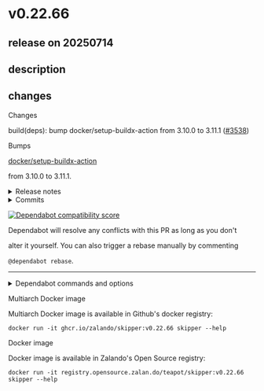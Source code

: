 # v0.22.66

## release on 20250714
## description
## changes
Changes

build(deps): bump docker/setup-buildx-action from 3.10.0 to 3.11.1 (<a class="issue-link js-issue-link" data-error-text="Failed to load title" data-id="3166426469" data-permission-text="Title is private" data-url="https://github.com/zalando/skipper/issues/3538" data-hovercard-type="pull_request" data-hovercard-url="/zalando/skipper/pull/3538/hovercard" href="https://github.com/zalando/skipper/pull/3538">#3538</a>)

Bumps  

<a href="https://github.com/docker/setup-buildx-action">docker/setup-buildx-action</a>  

from 3.10.0 to 3.11.1.
<details> <summary>Release notes</summary>

<em>Sourced from <a href="https://github.com/docker/setup-buildx-action/releases">docker/setup-buildx-action's releases</a>.</em>
>
> v3.11.1
>
> * Fix <code>keep-state</code> not being respected by <a href="https://github.com/crazy-max"><code>@​crazy-max</code></a> in <a href="https://redirect.github.com/docker/setup-buildx-action/pull/429">docker/setup-buildx-action#429</a>
>
> <strong>Full Changelog</strong>: <a class="commit-link" href="https://github.com/docker/setup-buildx-action/compare/v3.11.0...v3.11.1">docker/setup-buildx-action@<tt>v3.11.0...v3.11.1</tt></a>
>
> v3.11.0
>
> * Keep BuildKit state support by <a href="https://github.com/crazy-max"><code>@​crazy-max</code></a> in <a href="https://redirect.github.com/docker/setup-buildx-action/pull/427">docker/setup-buildx-action#427</a>
> * Remove aliases created when installing by default by <a href="https://github.com/hashhar"><code>@​hashhar</code></a> in <a href="https://redirect.github.com/docker/setup-buildx-action/pull/139">docker/setup-buildx-action#139</a>
> * Bump <code>@​docker/actions-toolkit</code> from 0.56.0 to 0.62.1 in <a href="https://redirect.github.com/docker/setup-buildx-action/pull/422">docker/setup-buildx-action#422</a> <a href="https://redirect.github.com/docker/setup-buildx-action/pull/425">docker/setup-buildx-action#425</a>
>
> <strong>Full Changelog</strong>: <a class="commit-link" href="https://github.com/docker/setup-buildx-action/compare/v3.10.0...v3.11.0">docker/setup-buildx-action@<tt>v3.10.0...v3.11.0</tt></a>
</details> <details> <summary>Commits</summary>

* <a href="https://github.com/docker/setup-buildx-action/commit/e468171a9de216ec08956ac3ada2f0791b6bd435"><code>e468171</code></a> Merge pull request <a href="https://redirect.github.com/docker/setup-buildx-action/issues/429">#429</a> from crazy-max/fix-keep-state
* <a href="https://github.com/docker/setup-buildx-action/commit/a3e7502fd02828f4a26a8294ad2621a6c2204952"><code>a3e7502</code></a> chore: update generated content
* <a href="https://github.com/docker/setup-buildx-action/commit/b145473295476dbef957d01d109fe7810b511c95"><code>b145473</code></a> fix keep-state not being respected
* <a href="https://github.com/docker/setup-buildx-action/commit/18ce135bb5112fa8ce4ed6c17ab05699d7f3a5e0"><code>18ce135</code></a> Merge pull request <a href="https://redirect.github.com/docker/setup-buildx-action/issues/425">#425</a> from docker/dependabot/npm_and_yarn/docker/actions-to...
* <a href="https://github.com/docker/setup-buildx-action/commit/0e198e93af3b40a76583e851660b876e62b3a155"><code>0e198e9</code></a> chore: update generated content
* <a href="https://github.com/docker/setup-buildx-action/commit/05f3f3ac108784e8fb56815c12fbfcf2d0ed660f"><code>05f3f3a</code></a> build(deps): bump <code>@​docker/actions-toolkit</code> from 0.61.0 to 0.62.1
* <a href="https://github.com/docker/setup-buildx-action/commit/622913496df23a5293cfb3418e5836ee4dd28f3a"><code>6229134</code></a> Merge pull request <a href="https://redirect.github.com/docker/setup-buildx-action/issues/427">#427</a> from crazy-max/keep-state
* <a href="https://github.com/docker/setup-buildx-action/commit/c6f6a0702519e6c47b71b117b24c0c1c130fdf32"><code>c6f6a07</code></a> chore: update generated content
* <a href="https://github.com/docker/setup-buildx-action/commit/6c5e29d8485c56f3f8d1cb2197b657959dd6e032"><code>6c5e29d</code></a> skip builder creation if one already exists with the same name
* <a href="https://github.com/docker/setup-buildx-action/commit/548b2977492e10f459d0f0df8bee7ce3c5937792"><code>548b297</code></a> ci: keep-state check
* Additional commits viewable in <a href="https://github.com/docker/setup-buildx-action/compare/b5ca514318bd6ebac0fb2aedd5d36ec1b5c232a2...e468171a9de216ec08956ac3ada2f0791b6bd435">compare view</a>
</details>   

<a href="https://docs.github.com/en/github/managing-security-vulnerabilities/about-dependabot-security-updates#about-compatibility-scores"><img src="https://camo.githubusercontent.com/7376952b1f58772a2c10f27cfe91a11c292cdddade1801ffb213c6f35ff34f81/68747470733a2f2f646570656e6461626f742d6261646765732e6769746875626170702e636f6d2f6261646765732f636f6d7061746962696c6974795f73636f72653f646570656e64656e63792d6e616d653d646f636b65722f73657475702d6275696c64782d616374696f6e267061636b6167652d6d616e616765723d6769746875625f616374696f6e732670726576696f75732d76657273696f6e3d332e31302e30266e65772d76657273696f6e3d332e31312e31" alt="Dependabot compatibility score" data-canonical-src="https://dependabot-badges.githubapp.com/badges/compatibility_score?dependency-name=docker/setup-buildx-action&amp;package-manager=github_actions&amp;previous-version=3.10.0&amp;new-version=3.11.1" style="max-width: 100%;"></a>

Dependabot will resolve any conflicts with this PR as long as you don't  

alter it yourself. You can also trigger a rebase manually by commenting  

<code>@dependabot rebase</code>.

*** ** * ** ***

<details> <summary>Dependabot commands and options</summary>   

You can trigger Dependabot actions by commenting on this PR:

* <code>@dependabot rebase</code> will rebase this PR
* <code>@dependabot recreate</code> will recreate this PR, overwriting any edits  
  that have been made to it
* <code>@dependabot merge</code> will merge this PR after your CI passes on it
* <code>@dependabot squash and merge</code> will squash and merge this PR after  
  your CI passes on it
* <code>@dependabot cancel merge</code> will cancel a previously requested merge  
  and block automerging
* <code>@dependabot reopen</code> will reopen this PR if it is closed
* <code>@dependabot close</code> will close this PR and stop Dependabot recreating  
  it. You can achieve the same result by closing it manually
* <code>@dependabot show &lt;dependency name&gt; ignore conditions</code> will show all  
  of the ignore conditions of the specified dependency
* <code>@dependabot ignore this major version</code> will close this PR and stop  
  Dependabot creating any more for this major version (unless you reopen  
  the PR or upgrade to it yourself)
* <code>@dependabot ignore this minor version</code> will close this PR and stop  
  Dependabot creating any more for this minor version (unless you reopen  
  the PR or upgrade to it yourself)
* <code>@dependabot ignore this dependency</code> will close this PR and stop  
  Dependabot creating any more for this dependency (unless you reopen the  
  PR or upgrade to it yourself)
</details>

Multiarch Docker image

Multiarch Docker image is available in Github's docker registry:

    docker run -it ghcr.io/zalando/skipper:v0.22.66 skipper --help

Docker image

Docker image is available in Zalando's Open Source registry:

    docker run -it registry.opensource.zalan.do/teapot/skipper:v0.22.66 skipper --help


